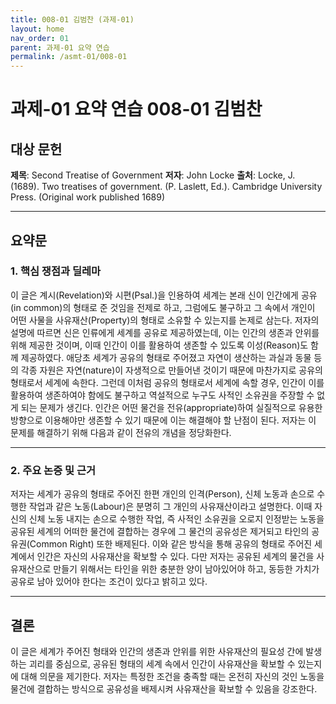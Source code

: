 ```yaml
---
title: 008-01 김범찬 (과제-01)
layout: home
nav_order: 01
parent: 과제-01 요약 연습
permalink: /asmt-01/008-01
---
```


# 과제-01 요약 연습 008-01 김범찬 

## 대상 문헌  
**제목**: Second Treatise of Government
**저자**: John Locke
**출처**: Locke, J. (1689). Two treatises of government. (P. Laslett, Ed.). Cambridge University Press. (Original work published 1689)

---

## 요약문  

### 1. 핵심 쟁점과 딜레마  
이 글은 계시(Revelation)와 시편(Psal.)을 인용하여 세계는 본래 신이 인간에게 공유(in common)의 형태로 준 것임을 전제로 하고, 그럼에도 불구하고 그 속에서 개인이 어떤 사물을 사유재산(Property)의 형태로 소유할 수 있는지를 논제로 삼는다. 저자의 설명에 따르면 신은 인류에게 세계를 공유로 제공하였는데, 이는 인간의 생존과 안위를 위해 제공한 것이며, 이때 인간이 이를 활용하여 생존할 수 있도록 이성(Reason)도 함께 제공하였다. 애당초 세계가 공유의 형태로 주어졌고 자연이 생산하는 과실과 동물 등의 각종 자원은 자연(nature)이 자생적으로 만들어낸 것이기 때문에 마찬가지로 공유의 형태로서 세계에 속한다. 그런데 이처럼 공유의 형태로서 세계에 속할 경우, 인간이 이를 활용하여 생존하여야 함에도 불구하고 역설적으로 누구도 사적인 소유권을 주장할 수 없게 되는 문제가 생긴다. 인간은 어떤 물건을 전유(appropriate)하여 실질적으로 유용한 방향으로 이용해야만 생존할 수 있기 때문에 이는 해결해야 할 난점이 된다. 저자는 이 문제를 해결하기 위해 다음과 같이 전유의 개념을 정당화한다.

---

### 2. 주요 논증 및 근거  
저자는 세계가 공유의 형태로 주어진 한편 개인의 인격(Person), 신체 노동과 손으로 수행한 작업과 같은 노동(Labour)은 분명히 그 개인의 사유재산이라고 설명한다. 이때 자신의 신체 노동 내지는 손으로 수행한 작업, 즉 사적인 소유권을 오로지 인정받는 노동을 공유된 세계의 어떠한 물건에 결합하는 경우에 그 물건의 공유성은 제거되고 타인의 공유권(Common Right) 또한 배제된다. 이와 같은 방식을 통해 공유의 형태로 주어진 세계에서 인간은 자신의 사유재산을 확보할 수 있다. 다만 저자는 공유된 세계의 물건을 사유재산으로 만들기 위해서는 타인을 위한 충분한 양이 남아있어야 하고, 동등한 가치가 공유로 남아 있어야 한다는 조건이 있다고 밝히고 있다.

---

## 결론  
이 글은 세계가 주어진 형태와 인간의 생존과 안위를 위한 사유재산의 필요성 간에 발생하는 괴리를 중심으로, 공유된 형태의 세계 속에서 인간이 사유재산을 확보할 수 있는지에 대해 의문을 제기한다. 저자는 특정한 조건을 충족할 때는 온전히 자신의 것인 노동을 물건에 결합하는 방식으로 공유성을 배제시켜 사유재산을 확보할 수 있음을 강조한다. 
